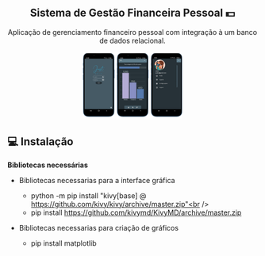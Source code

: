 
<span align="center">

##  Sistema de Gestão Financeira Pessoal 💵

</span>

<p align="center">
  Aplicação de gerenciamento financeiro pessoal com integração à um banco de dados
relacional.
  
<div align="center">
<img src="docs/11.png" width="200px" />
</div>


## 💻 Instalação
<strong>Bibliotecas necessárias</strong><br />
+ Bibliotecas necessarias para a interface gráfica<br />
  - python -m pip install "kivy[base] @ https://github.com/kivy/kivy/archive/master.zip"<br />
  - pip install https://github.com/kivymd/KivyMD/archive/master.zip<br />

+ Bibliotecas necessarias para criação de gráficos<br />
  - pip install matplotlib<br />


